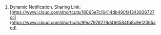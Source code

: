 1. Dynamic Notification. Sharing Link: [https://www.icloud.com/shortcuts/18065e7c16414db490fa1342826727cc](https://www.icloud.com/shortcuts/9fea7978278d490584fb8c9e12365aed)
   
